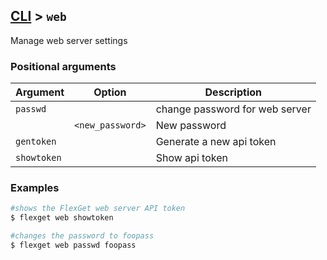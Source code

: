 ## [CLI](/CLI) > `web`
Manage web server settings

### Positional arguments
| Argument | Option | Description |
| --- | --- | --- |
| `passwd` || change password for web server |
|| `<new_password>` | New password |
| `gentoken` || Generate a new api token |
| `showtoken` || Show api token |

### Examples
```bash
#shows the FlexGet web server API token
$ flexget web showtoken

#changes the password to foopass
$ flexget web passwd foopass
```